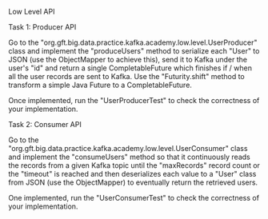 Low Level API

Task 1: Producer API

Go to the "org.gft.big.data.practice.kafka.academy.low.level.UserProducer" class and implement the "produceUsers"
method to serialize each "User" to JSON (use the ObjectMapper to achieve this), send it to Kafka under the user's "id"
and return a single CompletableFuture which finishes if / when all the user records are sent to Kafka. Use the 
"Futurity.shift" method to transform a simple Java Future to a CompletableFuture. 

Once implemented, run the "UserProducerTest" to check the correctness of your implementation.


Task 2: Consumer API

Go to the "org.gft.big.data.practice.kafka.academy.low.level.UserConsumer" class and implement the "consumeUsers" method
so that it continuously reads the records from a given Kafka topic until the "maxRecords" record count or the "timeout" 
is reached and then deserializes each value to a "User" class from JSON (use the ObjectMapper) to eventually return the 
retrieved users.

One implemented, run the "UserConsumerTest" to check the correctness of your implementation.
